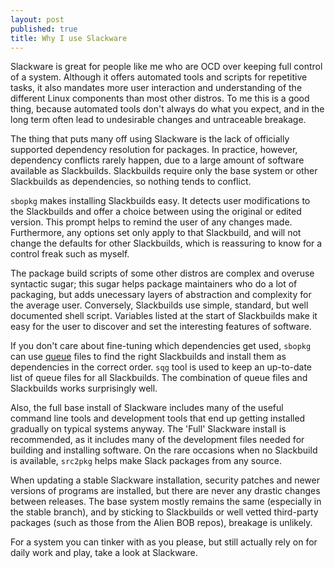 ```yaml
---
layout: post
published: true
title: Why I use Slackware
---
```


Slackware is great for people like me who are OCD over keeping full control of a system. Although it offers automated tools and scripts for repetitive tasks, it also mandates more user interaction and understanding of the different Linux components than most other distros. To me this is a good thing, because automated tools don't always do what you expect, and in the long term often lead to undesirable changes and untraceable breakage.

The thing that puts many off using Slackware is the lack of officially supported dependency resolution for packages. In practice, however, dependency conflicts rarely happen, due to a large amount of software available as Slackbuilds. Slackbuilds require only the base system or other Slackbuilds as dependencies, so nothing tends to conflict.

`sbopkg` makes installing Slackbuilds easy. It detects user modifications to the Slackbuilds and offer a choice between using the original or edited version. This prompt helps to remind the user of any changes made. Furthermore, any options set only apply to that Slackbuild, and will not change the defaults for other Slackbuilds, which is reassuring to know for a control freak such as myself.

The package build scripts of some other distros are complex and overuse syntactic sugar; this sugar helps package maintainers who do a lot of packaging, but adds unecessary layers of abstraction and complexity for the average user. Conversely, Slackbuilds use simple, standard, but well documented shell script. Variables listed at the start of Slackbuilds make it easy for the user to discover and set the interesting features of software.

If you don't care about fine-tuning which dependencies get used, `sbopkg` can use [queue](http://www.sbopkg.org/queues.php) files to find the right Slackbuilds and install them as dependencies in the correct order. `sqg` tool is used to keep an up-to-date list of queue files for all Slackbuilds. The combination of queue files and Slackbuilds works surprisingly well. 

Also, the full base install of Slackware includes many of the useful command line tools and development tools that end up getting installed gradually on typical systems anyway. The 'Full' Slackware install is recommended, as it includes many of the development files needed for building and installing software. On the rare occasions when no Slackbuild is available, `src2pkg` helps make Slack packages from any source.

When updating a stable Slackware installation, security patches and newer versions of programs are installed, but there are never any drastic changes between releases. The base system mostly remains the same (especially in the stable branch), and by sticking to Slackbuilds or well vetted third-party packages (such as those from the Alien BOB repos), breakage is unlikely.

For a system you can tinker with as you please, but still actually rely on for daily work and play, take a look at Slackware.
